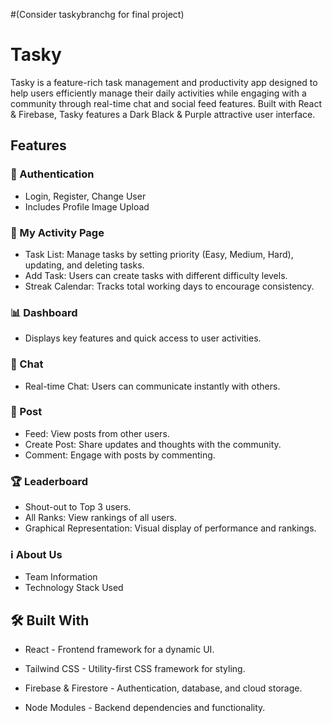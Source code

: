 #(Consider taskybranchg for final project)
# Tasky

Tasky is a feature-rich task management and productivity app designed to help users efficiently manage their daily activities while engaging with a community through real-time chat and social feed features. Built with React & Firebase, Tasky features a Dark Black & Purple attractive user interface.

## Features

### 🔑 Authentication

- Login, Register, Change User
- Includes Profile Image Upload

### 📌 My Activity Page

- Task List: Manage tasks by setting priority (Easy, Medium, Hard), updating, and deleting tasks.
- Add Task: Users can create tasks with different difficulty levels.
- Streak Calendar: Tracks total working days to encourage consistency.

### 📊 Dashboard

- Displays key features and quick access to user activities.

### 💬 Chat

- Real-time Chat: Users can communicate instantly with others.

### 📢 Post

- Feed: View posts from other users.
- Create Post: Share updates and thoughts with the community.
- Comment: Engage with posts by commenting.

### 🏆 Leaderboard

- Shout-out to Top 3 users.
- All Ranks: View rankings of all users.
- Graphical Representation: Visual display of performance and rankings.

### ℹ️ About Us

- Team Information
- Technology Stack Used

## 🛠️ Built With

- React - Frontend framework for a dynamic UI.
  
- Tailwind CSS - Utility-first CSS framework for styling.
  
- Firebase & Firestore - Authentication, database, and cloud storage.
  
- Node Modules - Backend dependencies and functionality.
